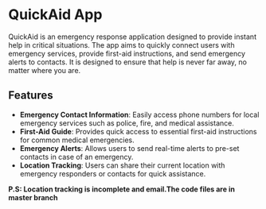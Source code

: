 # QuickAid App

QuickAid is an emergency response application designed to provide instant help in critical situations. The app aims to quickly connect users with emergency services, provide first-aid instructions, and send emergency alerts to contacts. It is designed to ensure that help is never far away, no matter where you are.

## Features

- **Emergency Contact Information**: Easily access phone numbers for local emergency services such as police, fire, and medical assistance.
- **First-Aid Guide**: Provides quick access to essential first-aid instructions for common medical emergencies.
- **Emergency Alerts**: Allows users to send real-time alerts to pre-set contacts in case of an emergency.
- **Location Tracking**: Users can share their current location with emergency responders or contacts for quick assistance.

**P.S: Location tracking is incomplete and email.The code files are in master branch**
